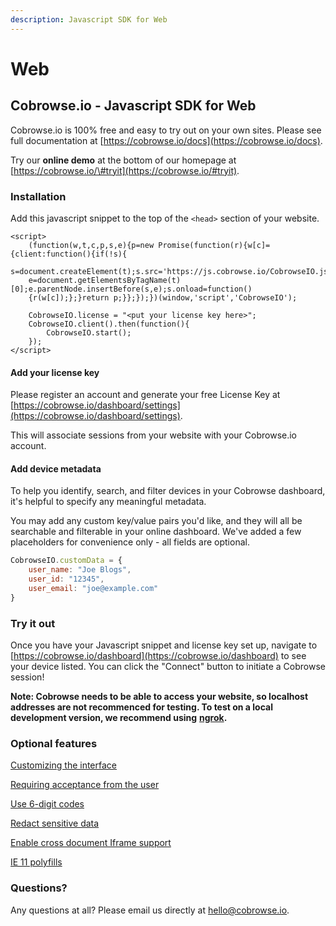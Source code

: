 ```yaml
---
description: Javascript SDK for Web
---
```


# Web

## Cobrowse.io - Javascript SDK for Web

Cobrowse.io is 100% free and easy to try out on your own sites. Please see full documentation at [https://cobrowse.io/docs](https://cobrowse.io/docs).

Try our **online demo** at the bottom of our homepage at [https://cobrowse.io/\#tryit](https://cobrowse.io/#tryit).

### Installation

Add this javascript snippet to the top of the `<head>` section of your website.

```markup
<script>
    (function(w,t,c,p,s,e){p=new Promise(function(r){w[c]={client:function(){if(!s){
    s=document.createElement(t);s.src='https://js.cobrowse.io/CobrowseIO.js';s.async=1;
    e=document.getElementsByTagName(t)[0];e.parentNode.insertBefore(s,e);s.onload=function()
    {r(w[c]);};}return p;}};});})(window,'script','CobrowseIO');

    CobrowseIO.license = "<put your license key here>";    
    CobrowseIO.client().then(function(){
        CobrowseIO.start();
    });
</script>
```

#### Add your license key

Please register an account and generate your free License Key at [https://cobrowse.io/dashboard/settings](https://cobrowse.io/dashboard/settings).

This will associate sessions from your website with your Cobrowse.io account.

#### Add device metadata

To help you identify, search, and filter devices in your Cobrowse dashboard, it's helpful to specify any meaningful metadata.

You may add any custom key/value pairs you'd like, and they will all be searchable and filterable in your online dashboard. We've added a few placeholders for convenience only - all fields are optional.

```javascript
CobrowseIO.customData = {
    user_name: "Joe Blogs",
    user_id: "12345",
    user_email: "joe@example.com"
}
```

### Try it out

Once you have your Javascript snippet and license key set up, navigate to [https://cobrowse.io/dashboard](https://cobrowse.io/dashboard) to see your device listed. You can click the "Connect" button to initiate a Cobrowse session!

**Note: Cobrowse needs to be able to access your website, so localhost addresses are not recommenced for testing. To test on a local development version, we recommend using** [**ngrok**](https://ngrok.com/)**.**

### Optional features

[Customizing the interface](./docs/customizing-the-interface.md)

[Requiring acceptance from the user](./docs/require-user-consent.md)

[Use 6-digit codes](./docs/user-generated-codes.md)

[Redact sensitive data](./docs/redact-sensitive-data.md)

[Enable cross document Iframe support](./docs/support-xdoc-iframes.md)

[IE 11 polyfills](./docs/ie-11-polyfills.md)

### Questions?

Any questions at all? Please email us directly at [hello@cobrowse.io](mailto:hello@cobrowse.io).

